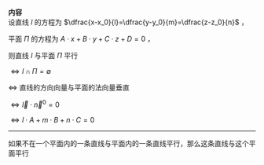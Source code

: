 **内容**  
设直线 $l$ 的方程为 $\dfrac{x-x_0}{l}=\dfrac{y-y_0}{m}=\dfrac{z-z_0}{n}$ ，  
  
平面 $\Pi$ 的方程为 $A\cdot x+B\cdot y+C\cdot z+D=0$ ，  
  
则直线 $l$ 与平面 $\Pi$ 平行  
  
$\Leftrightarrow l\cap\Pi=\emptyset$  
  
$\Leftrightarrow$ 直线的方向向量与平面的法向量垂直  
  
$\Leftrightarrow\vec l\cdot\vec n^0=0$  
  
$\Leftrightarrow l\cdot A+m\cdot B+n\cdot C=0$  
  
---  
  
如果不在一个平面内的一条直线与平面内的一条直线平行，那么这条直线与这个平面平行  
